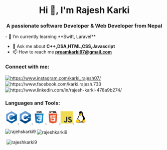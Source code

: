 <h1 align="center">Hi 👋, I'm Rajesh Karki</h1>
<h3 align="center">A passionate software Developer & Web Developer from Nepal</h3>
<img  src="https://media.giphy.com/media/K5kfQExKk731K/giphy.gif" width="300px" align="right" alt="">
- 🌱 I’m currently learning **Swift, Laravel**


- 💬 Ask me about **C++,DSA,HTML,CSS,Javascript**
- 📫 How to reach me **preamkarki97@gmail.com**

<h3 align="left">Connect with me:</h3>
<p align="left">
<a href="https://www.instagram.com/karki_rajesh07/" target="blank"><img align="center" src="https://raw.githubusercontent.com/rahuldkjain/github-profile-readme-generator/master/src/images/icons/Social/instagram.svg" alt="https://www.instagram.com/karki_rajesh07/" height="30" width="40" /></a><img align="center" src="https://raw.githubusercontent.com/rahuldkjain/github-profile-readme-generator/master/src/images/icons/Social/facebook.svg" alt="https://www.facebook.com/karki.rajesh.733" height="30" width="40" /><a href="https://www.facebook.com/karki.rajesh.733" target="blank"></a><img align="center" src="https://raw.githubusercontent.com/rahuldkjain/github-profile-readme-generator/master/src/images/icons/Social/linked-in-alt.svg" alt="https://www.linkedin.com/in/rajesh-karki-478a9b274/" height="30" width="40" /><a href="https://www.linkedin.com/in/rajesh-karki-478a9b274/" target="blank"></a>
</p>

<h3 align="left">Languages and Tools:</h3>
<p align="left">   </a> <a href="https://www.cprogramming.com/" target="_blank" rel="noreferrer"> <img src="https://raw.githubusercontent.com/devicons/devicon/master/icons/c/c-original.svg" alt="c" width="40" height="40"/> </a> <a href="https://www.w3schools.com/cpp/" target="_blank" rel="noreferrer"> <img src="https://raw.githubusercontent.com/devicons/devicon/master/icons/cplusplus/cplusplus-original.svg" alt="cplusplus" width="40" height="40"/> </a> <a href="https://www.w3schools.com/css/" target="_blank" rel="noreferrer"> <img src="https://raw.githubusercontent.com/devicons/devicon/master/icons/css3/css3-original-wordmark.svg" alt="css3" width="40" height="40"/> </a> <a href="https://git-scm.com/" target="_blank" rel="noreferrer">  <img src="https://raw.githubusercontent.com/devicons/devicon/master/icons/html5/html5-original-wordmark.svg" alt="html5" width="40" height="40"/> </a> <a href="https://developer.mozilla.org/en-US/docs/Web/JavaScript" target="_blank" rel="noreferrer"> <img src="https://raw.githubusercontent.com/devicons/devicon/master/icons/javascript/javascript-original.svg" alt="javascript" width="40" height="40"/> </a> <a href="https://www.linux.org/" target="_blank" rel="noreferrer"> <img src="https://raw.githubusercontent.com/devicons/devicon/master/icons/linux/linux-original.svg" alt="linux" width="40" height="40"/> </a> 

<p><img align="left" src="https://github-readme-stats.vercel.app/api/top-langs?username=rajeshkarki9&show_icons=true&locale=en&layout=compact" alt="rajehskarki9" /></p>
<p>&nbsp;<img align="center" src="https://github-readme-stats.vercel.app/api?username=rajeshkarki9&show_icons=true&locale=en" alt="rajeshkarki9" /></p>


<p>&nbsp;<img align="center" src="https://github-readme-stats.vercel.app/api?username=rajeshkarki9&show_icons=true&locale=en" alt="rajeshkarki9" /></p>


